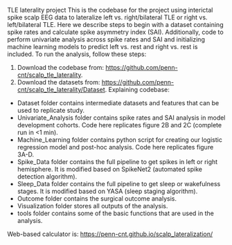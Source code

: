 TLE laterality project
This is the codebase for the project using interictal spike scalp EEG data to lateralize left vs. right/bilateral TLE or right vs. left/bilateral TLE. Here we describe steps to begin with a dataset containing spike rates and calculate spike asymmetry index (SAI). Additionally, code to perform univariate analysis across spike rates and SAI and initializing machine learning models to predict left vs. rest and right vs. rest is included.
To run the analysis, follow these steps:
1. Download the codebase from: https://github.com/penn-cnt/scalp_tle_laterality.
2. Download the datasets from: https://github.com/penn-cnt/scalp_tle_laterality/Dataset.
Explaining codebase:
* Dataset folder contains intermediate datasets and features that can be used to replicate study.
* Univariate_Analysis folder contains spike rates and SAI analysis in model development cohorts. Code here replicates figure 2B and 2C (complete run in <1 min).
* Machine_Learning folder contains python script for creating our logistic regression model and post-hoc analysis. Code here replicates figure 3A-D.
* Spike_Data folder contains the full pipeline to get spikes in left or right hemisphere. It is modified based on SpikeNet2 (automated spike detection algorithm).
* Sleep_Data folder contains the full pipeline to get sleep or wakefulness stages. It is modified based on YASA (sleep staging algorithm).
* Outcome folder contains the surgical outcome analysis.
* Visualization folder stores all outputs of the analysis.
* tools folder contains some of the basic functions that are used in the analysis.

Web-based calculator is: https://penn-cnt.github.io/scalp_lateralization/